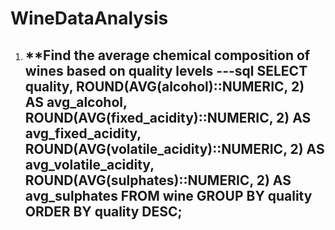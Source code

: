 # WineDataAnalysis


1. **Find the average chemical composition of wines based on quality levels
   ---sql
   SELECT quality, 
       ROUND(AVG(alcohol)::NUMERIC, 2) AS avg_alcohol, 
       ROUND(AVG(fixed_acidity)::NUMERIC, 2) AS avg_fixed_acidity, 
       ROUND(AVG(volatile_acidity)::NUMERIC, 2) AS avg_volatile_acidity, 
       ROUND(AVG(sulphates)::NUMERIC, 2) AS avg_sulphates
FROM wine
GROUP BY quality
ORDER BY quality DESC;
   ---
